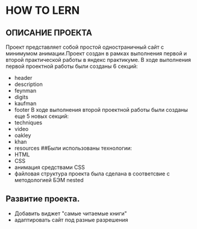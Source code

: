 # HOW TO LERN
## ОПИСАНИЕ ПРОЕКТА
Проект представляет собой простой одностраничный сайт с минимумом анимации.Проект создан в рамках выполнения первой и второй практической работы в яндекс практикуме.
В ходе выполнения первой проектной работы были созданы 6 секций:
* header
* description
* feynman
* digits
* kaufman
* footer
В ходе выполнения второй проектной работы были созданы еще 5 новых секций:
* techniques
* video
* oakley
* khan
* resources
##Были использованы технологии:
* HTML
* CSS
* анимация средствами СSS
* файловая структура проекта была сделана в соответсвие с методологией БЭМ nested
## Развитие проекта.
* Добавить виджет "самые читаемые книги"
* адаптировать сайт под разные разрешения
